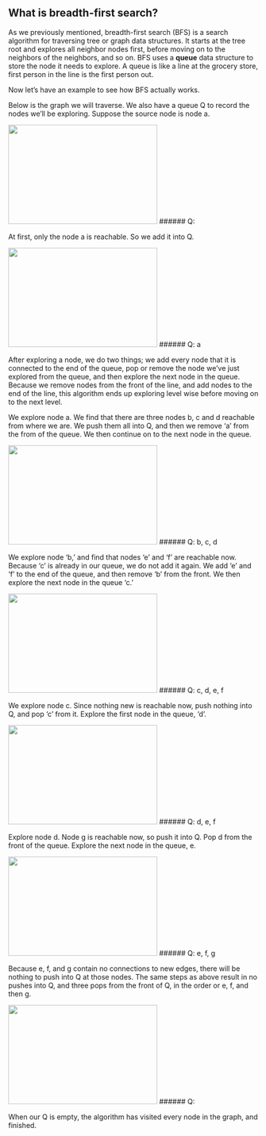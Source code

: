 ## What is breadth-first search?

As we previously mentioned, breadth-first search (BFS) is a search algorithm for traversing tree or graph data structures. It starts at the tree root and explores all neighbor nodes first, before moving on to the neighbors of the neighbors, and so on. BFS uses a **queue** data structure to store the node it needs to explore. A queue is like a line at the grocery store, first person in the line is the first person out. 

Now let’s have an example to see how BFS actually works.

Below is the graph we will traverse. We also have a queue Q to record the nodes we’ll be exploring. Suppose the source node is node a.


<img src="/assets/image01.jpg" width="300" height="200" />
###### Q:


At first, only the node a is reachable. So we add it into Q.

<img src="/assets/image18.jpg" width="300" height="200" />
###### Q: a


After exploring a node, we do two things; we add every node that it is connected to the end of the queue, pop or remove the node we’ve just explored from the queue, and then explore the next node in the queue. Because we remove nodes from the front of the line, and add nodes to the end of the line, this algorithm ends up exploring level wise before moving on to the next level.

We explore node a. We find that there are three nodes b, c and d reachable from where we are. We push them all into Q, and then we remove ‘a’ from the from of the queue. We then continue on to the next node in the queue.


<img src="/assets/image17.jpg" width="300" height="200" />
###### Q: b, c, d

We explore node ‘b,’ and find that nodes ‘e’ and ‘f’ are reachable now. Because ‘c’ is already in our queue, we do not add it again. We add ‘e’ and ‘f’ to the end of the queue, and then remove ‘b’ from the front. We then explore the next node in the queue ‘c.’


<img src="/assets/image19.jpg" width="300" height="200" />
###### Q: c, d, e, f


We explore node c. Since nothing new is reachable now, push nothing into Q, and pop ‘c’ from it. Explore the first node in the queue, ‘d’.


<img src="/assets/image19.jpg" width="300" height="200" />
###### Q: d, e, f


Explore node d. Node g is reachable now, so push it into Q. Pop d from the front of the queue. Explore the next node in the queue, e.


<img src="/assets/image20.jpg" width="300" height="200" />
###### Q: e, f, g


Because e, f, and g contain no connections to new edges, there will be nothing to push into Q at those nodes. The same steps as above result in no pushes into Q, and three pops from the front of Q, in the order or e, f, and then g.


<img src="/assets/image20.jpg" width="300" height="200" />
###### Q:


When our Q is empty, the algorithm has visited every node in the graph, and finished.




